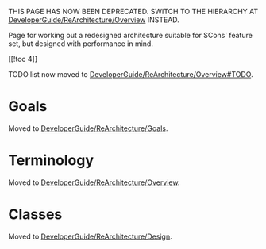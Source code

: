 
THIS PAGE HAS NOW BEEN DEPRECATED.  SWITCH TO THE HIERARCHY AT [DeveloperGuide/ReArchitecture/Overview](DeveloperGuide/ReArchitecture/Overview) INSTEAD. 

Page for working out a redesigned architecture suitable for SCons' feature set, but designed with performance in mind. 

[[!toc 4]] 

TODO list now moved to [DeveloperGuide/ReArchitecture/Overview#TODO](DeveloperGuide/ReArchitecture/Overview). 


# Goals

Moved to [DeveloperGuide/ReArchitecture/Goals](DeveloperGuide/ReArchitecture/Goals). 


# Terminology

Moved to [DeveloperGuide/ReArchitecture/Overview](DeveloperGuide/ReArchitecture/Overview). 


# Classes

Moved to [DeveloperGuide/ReArchitecture/Design](DeveloperGuide/ReArchitecture/Design). 
